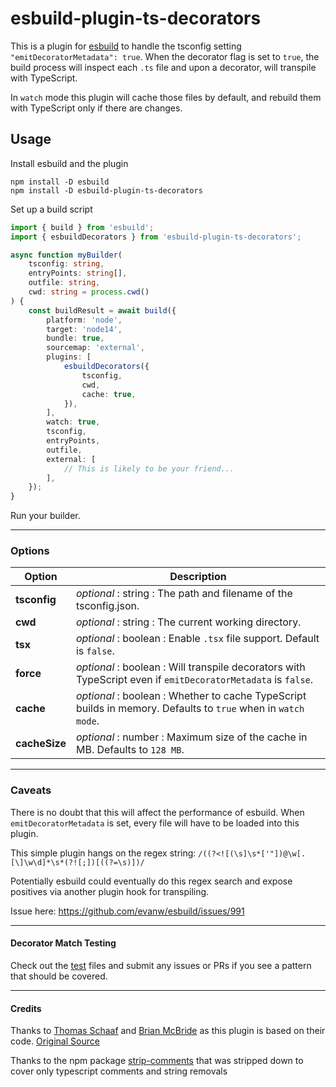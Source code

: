 # esbuild-plugin-ts-decorators

This is a plugin for [esbuild](https://esbuild.github.io/) to handle the tsconfig setting `"emitDecoratorMetadata": true`.
When the decorator flag is set to `true`, the build process will inspect each `.ts` file and upon a decorator, will transpile with TypeScript.

In `watch` mode this plugin will cache those files by default, and rebuild them with TypeScript only if there are changes.

## Usage

Install esbuild and the plugin

```shell
npm install -D esbuild
npm install -D esbuild-plugin-ts-decorators
```

Set up a build script

```typescript
import { build } from 'esbuild';
import { esbuildDecorators } from 'esbuild-plugin-ts-decorators';

async function myBuilder(
	tsconfig: string,
	entryPoints: string[],
	outfile: string,
	cwd: string = process.cwd()
) {
	const buildResult = await build({
		platform: 'node',
		target: 'node14',
		bundle: true,
		sourcemap: 'external',
		plugins: [
			esbuildDecorators({
				tsconfig,
				cwd,
				cache: true,
			}),
		],
		watch: true,
		tsconfig,
		entryPoints,
		outfile,
		external: [
			// This is likely to be your friend...
		],
	});
}
```

Run your builder.

---

### Options

| Option        | Description                                                                                                   |
| ------------- | ------------------------------------------------------------------------------------------------------------- |
| **tsconfig**  | _optional_ : string : The path and filename of the tsconfig.json.                                             |
| **cwd**       | _optional_ : string : The current working directory.                                                          |
| **tsx**       | _optional_ : boolean : Enable `.tsx` file support. Default is `false`.                                        |
| **force**     | _optional_ : boolean : Will transpile decorators with TypeScript even if `emitDecoratorMetadata` is `false`.  |
| **cache**     | _optional_ : boolean : Whether to cache TypeScript builds in memory. Defaults to `true` when in `watch mode`. |
| **cacheSize** | _optional_ : number : Maximum size of the cache in MB. Defaults to `128 MB`.                                  |

---

### Caveats

There is no doubt that this will affect the performance of esbuild.
When `emitDecoratorMetadata` is set, every file will have to be loaded into this plugin.

This simple plugin hangs on the regex string: `/((?<![(\s]\s*['"])@\w[.[\]\w\d]*\s*(?![;])[((?=\s)])/`

Potentially esbuild could eventually do this regex search and expose positives via another plugin hook for transpiling.

Issue here: https://github.com/evanw/esbuild/issues/991

---

#### Decorator Match Testing

Check out the [test](https://github.com/anatine/esbuildnx/tree/main/packages/esbuild-decorators/src/__tests__/mock-project/app/src) files
and submit any issues or PRs if you see a pattern that should be covered.

---

#### Credits

Thanks to [Thomas Schaaf](https://github.com/thomaschaaf) and [Brian McBride](https://github.com/anatine) as this plugin is based on their code.
[Original Source](https://github.com/anatine/esbuildnx/tree/main/packages/esbuild-decorators)

Thanks to the npm package [strip-comments](https://www.npmjs.com/package/strip-comments)
that was stripped down to cover only typescript comments and string removals

